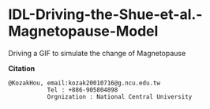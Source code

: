 # IDL-Driving-the-Shue-et-al.-Magnetopause-Model
Driving a GIF to simulate the change of Magnetopause


**Citation**
```
@KozakHou, email:kozak20010716@g.ncu.edu.tw
           Tel : +886-905804898
           Orgnization : National Central University
```
